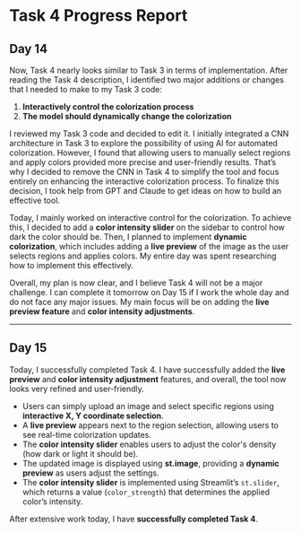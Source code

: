 # Task 4 Progress Report

## Day 14

Now, Task 4 nearly looks similar to Task 3 in terms of implementation. After reading the Task 4 description, I identified two major additions or changes that I needed to make to my Task 3 code:

1. **Interactively control the colorization process**
2. **The model should dynamically change the colorization** 

I reviewed my Task 3 code and decided to edit it. I initially integrated a CNN architecture in Task 3 to explore the possibility of using AI for automated colorization. However, I found that allowing users to manually select regions and apply colors provided more precise and user-friendly results. That’s why I decided to remove the CNN in Task 4 to simplify the tool and focus entirely on enhancing the interactive colorization process. To finalize this decision, I took help from GPT and Claude to get ideas on how to build an effective tool.

Today, I mainly worked on interactive control for the colorization. To achieve this, I decided to add a **color intensity slider** on the sidebar to control how dark the color should be. Then, I planned to implement **dynamic colorization**, which includes adding a **live preview** of the image as the user selects regions and applies colors. My entire day was spent researching how to implement this effectively.

Overall, my plan is now clear, and I believe Task 4 will not be a major challenge. I can complete it tomorrow on Day 15 if I work the whole day and do not face any major issues. My main focus will be on adding the **live preview feature** and **color intensity adjustments**.

---

## Day 15

Today, I successfully completed Task 4. I have successfully added the **live preview** and **color intensity adjustment** features, and overall, the tool now looks very refined and user-friendly.

- Users can simply upload an image and select specific regions using **interactive X, Y coordinate selection**.
- A **live preview** appears next to the region selection, allowing users to see real-time colorization updates.
- The **color intensity slider** enables users to adjust the color's density (how dark or light it should be).
- The updated image is displayed using **st.image**, providing a **dynamic preview** as users adjust the settings.
- The **color intensity slider** is implemented using Streamlit’s `st.slider`, which returns a value (`color_strength`) that determines the applied color’s intensity.

After extensive work today, I have **successfully completed Task 4**.
